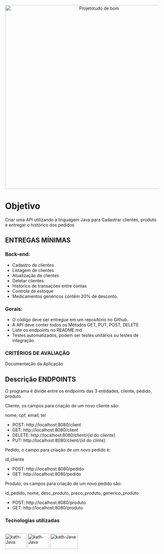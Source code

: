 <div align = "center">
  <img width="600" alt="Projetotudo de bom" src="https://user-images.githubusercontent.com/90014122/184505066-7cf779f3-2bc6-4d85-b28c-d14f88e1edd4.png">
  <br>
</div>


<h1>Objetivo</h1>
<p>Criar uma API utilizando a linguagem Java para Cadastrar clientes, produto e entregar o histórico dos pedidos</p>
<h2>ENTREGAS MÍNIMAS</h2>

<h3>Back-end:</h3>
<ul>
<li>Cadastro de clientes</li>
<li>Listagem de clientes</li>
<li>Atualização de clientes</li>
<li>Deletar clientes</li>
<li>Histórico de transações entre contas</li>
<li>Controle de estoque</li>
<li>Medicamentos genéricos contêm 20% de desconto.</li>
</ul>
<h3>Gerais:</h3>
<ul>
<li>O código deve ser entregue em um repositório no Github.</li>
<li>A API deve conter todos os Métodos GET, PUT, POST, DELETE</li>
<li>Liste os endpoints no README.md</li>
<li>Testes automatizados, podem ser testes unitários ou testes de integração.</li>
 </ul>
<h3>CRITÉRIOS DE AVALIAÇÃO</h3>
 
<p>Documentação da Aplicação</p>

<h2>Descrição ENDPOINTS</h2>
<div>
<p>O programa é divide entre os endpoints das 3 entidades, cliente, pedido, produto
<p>Cliente, os campos para criação de um novo cliente são:</p>
<p>nome, cpf, email, tel</p>
<ul>
<li>POST: http://localhost:8080/client</li>
<li>GET: http://localhost:8080/client</li>
<li>DELETE: http://localhost:8080/client/{id do cliente}</li>
<li>PUT: http://localhost:8080/client/{id do clinte}</li>
</ul>
<p>Pedido, o campo para criação de um novo pedido é:</p>
<p>id_cliente</p>
 <ul>
 <li>POST: http://localhost:8080/pedido</li>
 <li>GET: http://localhost:8080/pedido</li>
 </ul>
 
<p>Produto, os campos para criação de um novo pedido são:</p>
<p>id_pedido, nome, desc_produto, preco_produto, generico_produto</p>
<ul>
<li>POST: http://localhost:8080/produto</li>
<li>GET: http://localhost:8080/produto</li>
</ul>
</div>
 
</div>
<h3>Tecnologias utilizadas</h3>
<div style="display: inline_block"><br>
  <img align="center" alt="kath-Java" height="50" width="70" src="https://cdn.jsdelivr.net/gh/devicons/devicon/icons/java/java-original-wordmark.svg">
  <img align="center" alt="kath-Java" height="50" width="70"  src="https://cdn.jsdelivr.net/gh/devicons/devicon/icons/spring/spring-original-wordmark.svg" />
  <img align="center" alt="kath-Java" height="50" width="90" src="https://cdn.jsdelivr.net/gh/devicons/devicon/icons/mysql/mysql-original-wordmark.svg" />
 </div>
